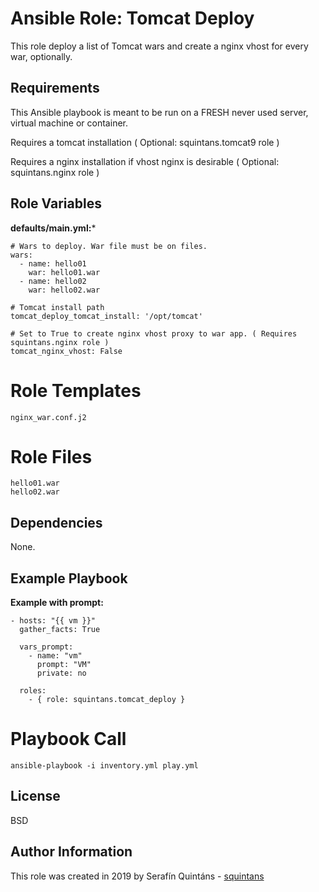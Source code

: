 Ansible Role: Tomcat Deploy
===========================

This role deploy a list of Tomcat wars and create a nginx vhost for every war, optionally.

Requirements
------------

This Ansible playbook is meant to be run on a FRESH never used server, virtual machine or container.

Requires a tomcat installation ( Optional: squintans.tomcat9 role )

Requires a nginx installation if vhost nginx is desirable ( Optional: squintans.nginx role )

Role Variables
--------------

**defaults/main.yml:***
```
# Wars to deploy. War file must be on files.
wars:
  - name: hello01
    war: hello01.war
  - name: hello02
    war: hello02.war

# Tomcat install path
tomcat_deploy_tomcat_install: '/opt/tomcat'

# Set to True to create nginx vhost proxy to war app. ( Requires squintans.nginx role )
tomcat_nginx_vhost: False
```

Role Templates
==============

```
nginx_war.conf.j2
```

Role Files
==========

```
hello01.war
hello02.war
```

Dependencies
------------

None.

Example Playbook
----------------

**Example with prompt:**
```
- hosts: "{{ vm }}"
  gather_facts: True

  vars_prompt:
    - name: "vm"
      prompt: "VM"
      private: no

  roles:
    - { role: squintans.tomcat_deploy }
```

Playbook Call
=============
```
ansible-playbook -i inventory.yml play.yml
```

License
-------

BSD

Author Information
------------------
This role was created in 2019 by Serafín Quintáns - [squintans](http://www.linkedin.com/in/serafin-quintans/)

